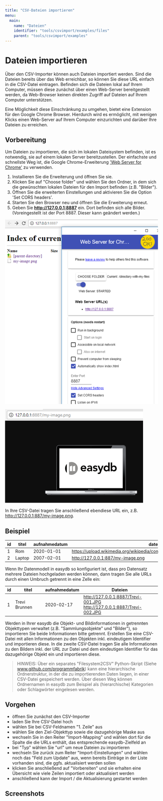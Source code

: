 ```yaml
---
title: "CSV-Dateien importieren"
menu:
  main:
    name: "Dateien"
    identifier: "tools/csvimport/examples/files"
    parent: "tools/csvimport/examples"
---
```

# Dateien importieren

Über den CSV-Importer können auch Dateien importiert werden. Sind die Dateien bereits über das Web erreichbar, so können Sie diese URL einfach in die CSV-Datei eintragen. Befinden sich die Dateien lokal auf Ihrem Computer, müssen diese zunächst über einen Web-Server bereitgestellt werden, da Web-Browser keinen direkten Zugriff auf Dateien auf Ihrem Computer unterstützen.

Eine Möglichkeit diese Einschränkung zu umgehen, bietet eine Extension für den Google Chrome Browser. Hierdurch wird es ermöglicht, mit wenigen Klicks einen Web-Server auf Ihrem Computer einzurichten und darüber Ihre Dateien zu erreichen.



## Vorbereitung

Um Dateien zu importieren, die sich im lokalen Dateisystem befinden, ist es notwendig, sie auf einem lokalen Server bereitzustellen. Der einfachste und schnellste Weg ist, die Google Chrome-Erweiterung ['Web Server for Chrome'](https://chrome.google.com/webstore/detail/web-server-for-chrome/ofhbbkphhbklhfoeikjpcbhemlocgigb) zu verwenden. 

1. Installieren Sie die Erweiterung und öffnen Sie sie.
2. Klicken Sie auf "Choose folder" und wählen Sie den Ordner, in dem sich die gewünschten lokalen Dateien für den Import befinden (z.B. "Bilder").
3. Öffnen Sie die erweiterten Einstellungen und aktivieren Sie die Option 'Set CORS headers'.
4. Starten Sie den Browser neu und öffnen Sie die Erweiterung erneut.
5. Geben Sie **http://127.0.0.1:8887** ein. Dort befinden sich alle Bilder. \(Voreingestellt ist der Port 8887. Dieser kann geändert werden.\)

![](webserver_chrome_de.png)


![](my_image_de.png)



In Ihre CSV-Datei tragen Sie anschließend ebendiese URL ein, z.B. http://127.0.0.1:887/my-image.png. 



## Beispiel

| id   | titel  | aufnahmedatum | datei                                                        |
| ---- | ------ | ------------- | ------------------------------------------------------------ |
| 1    | Rom    | 2020-01-01    | https://upload.wikimedia.org/wikipedia/commons/c/c0/Rome_Montage_2017.png |
| 2    | Laptop | 2007-02-01    | http://127.0.0.1:887/my-image.png                            |



Wenn Ihr Datenmodell in easydb so konfiguriert ist, dass pro Datensatz mehrere Dateien hochgeladen werden können, dann tragen Sie alle URLs durch einen Umbruch getrennt in eine Zelle ein:

| id   | titel         | aufnahmedatum | Dateien                                                      |
| ---- | ------------- | ------------- | ------------------------------------------------------------ |
| 1    | Trevi Brunnen | 2020-02-17    | http://127.0.0.1:8887/Trevi-001.JPG<br/>http://127.0.0.1:8887/Trevi-002.JPG |



Werden in Ihrer easydb die Objekt- und Bildinformationen in getrennten Objekttypen verwaltet (z.B. "Sammlungsobjekte" und "Bilder"), so importieren Sie beide Informationen bitte getrennt. Erstellen Sie eine CSV-Datei mit allen Informationen zu den Objekten inkl. eindeutigem Identifier und importieren diese. In die zweite CSV-Datei tragen Sie alle Informationen zu den Bildern inkl. der URL zur Datei und dem eindeutigen Identifier für das dazugehörige Objekt ein und importieren diese.



> HINWEIS: Über ein separates "Filesystem2CSV" Python-Skript (Siehe www.github.com/programmfabrik) kann eine hierarchische Ordnerstruktur, in der die zu importierenden Daten liegen, in einer CSV-Datei gespeichert werden. Über diesen Weg können Ordnernamen in easydb zum Beispiel als (hierarchische) Kategorien oder Schlagwörter eingelesen werden.



## Vorgehen

- öffnen Sie zunächst den CSV-Importer
- laden Sie Ihre CSV-Datei hoch
- wählen Sie bei CSV-Feldnamen "1. Zeile" aus
- wählen Sie den Ziel-Objekttyp sowie die dazugehörige Maske aus
- wechseln Sie in den Reiter "Import-Mapping" und wählen dort für die Spalte die die URLs enthält, das entsprechende easydb-Zielfeld an
- bei "Typ" wählen Sie "url" um neue Dateien zu importieren
- wechseln Sie zurück zum Reiter "Import-Einstellungen" und wählen noch das "Feld zum Update" aus, wenn bereits Einträge in der Liste vorhanden sind, die ggfs. aktualisiert werden sollen
- klicken Sie anschließend auf "Vorbereiten" und sie erhalten eine Übersicht wie viele Zeilen importiert oder aktualisiert werden
- anschließend kann der Import / die Aktualisierung gestartet werden



## Screenshots



